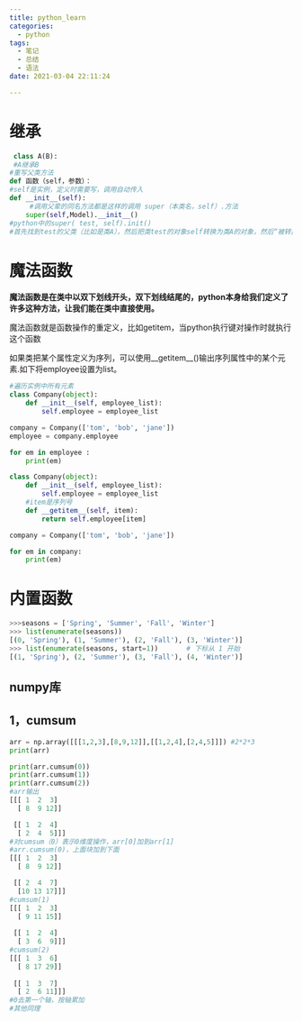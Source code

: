 ```yaml
---
title: python_learn
categories:
  - python
tags:
  - 笔记
  - 总结
  - 语法
date: 2021-03-04 22:11:24

---
```




# 继承

~~~python
 class A(B):
 #A继承B
#重写父类方法
def 函数（self，参数）：
#self是实例，定义时需要写，调用自动传入
def __init__(self):
     #调用父辈的同名方法都是这样的调用 super（本类名，self）.方法
    super(self,Model).__init__()
#python中的super( test, self).init()
#首先找到test的父类（比如是类A），然后把类test的对象self转换为类A的对象，然后“被转换”的类A对象调用自己的__init__函数.
~~~

# 魔法函数

​	**魔法函数是在类中以双下划线开头，双下划线结尾的，python本身给我们定义了许多这种方法，让我们能在类中直接使用。**

​	魔法函数就是函数操作的重定义，比如getitem，当python执行键对操作时就执行这个函数

如果类把某个属性定义为序列，可以使用__getitem__()输出序列属性中的某个元素.如下将employee设置为list。

~~~python
#遍历实例中所有元素
class Company(object):
    def __init__(self, employee_list):
        self.employee = employee_list

company = Company(['tom', 'bob', 'jane'])
employee = company.employee

for em in employee :
    print(em)

~~~

~~~python
class Company(object):
    def __init__(self, employee_list):
        self.employee = employee_list
	#item是序列号
    def __getitem__(self, item):
        return self.employee[item]

company = Company(['tom', 'bob', 'jane'])

for em in company:
    print(em)

~~~

# 内置函数

~~~python
>>>seasons = ['Spring', 'Summer', 'Fall', 'Winter']
>>> list(enumerate(seasons))
[(0, 'Spring'), (1, 'Summer'), (2, 'Fall'), (3, 'Winter')]
>>> list(enumerate(seasons, start=1))       # 下标从 1 开始
[(1, 'Spring'), (2, 'Summer'), (3, 'Fall'), (4, 'Winter')]
~~~

## numpy库

## 1，cumsum

~~~python
arr = np.array([[[1,2,3],[8,9,12]],[[1,2,4],[2,4,5]]]) #2*2*3
print(arr)

print(arr.cumsum(0))
print(arr.cumsum(1))
print(arr.cumsum(2))
#arr输出
[[[ 1  2  3]
  [ 8  9 12]]

 [[ 1  2  4]
  [ 2  4  5]]]
#对cumsum（0）表示0维度操作，arr[0]加到arr[1]
#arr.cumsum(0)，上面块加到下面
[[[ 1  2  3]
  [ 8  9 12]]

 [[ 2  4  7]
  [10 13 17]]]
#cumsum(1)
[[[ 1  2  3]
  [ 9 11 15]]
 
 [[ 1  2  4]
  [ 3  6  9]]]
#cumsum(2)
[[[ 1  3  6]
  [ 8 17 29]]
 
 [[ 1  3  7]
  [ 2  6 11]]]
#0去第一个轴，按轴累加
#其他同理
~~~



